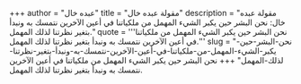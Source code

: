 +++
author = "عبده خال"
title = "مقولة عبده خال"
description = "مقولة عبده خال: نحن البشر حين يكبر الشيء المهمل من ملكياتنا في أعين الآخرين نتمسك به ونبدأ بتغير نظرتنا لذلك المهمل."
quote = '''نحن البشر حين يكبر الشيء المهمل من ملكياتنا في أعين الآخرين نتمسك به ونبدأ بتغير نظرتنا لذلك المهمل.''' 
slug = "نحن-البشر-حين-يكبر-الشيء-المهمل-من-ملكياتنا-في-أعين-الآخرين-نتمسك-به-ونبدأ-بتغير-نظرتنا-لذلك-المهمل"
+++
نحن البشر حين يكبر الشيء المهمل من ملكياتنا في أعين الآخرين نتمسك به ونبدأ بتغير نظرتنا لذلك المهمل.
